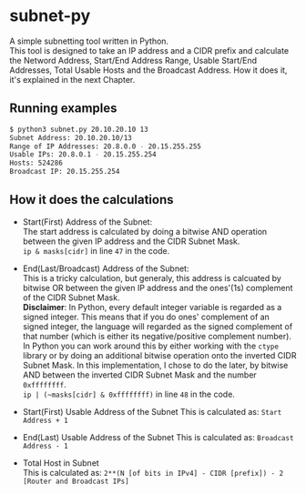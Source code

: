 # subnet-py
A simple subnetting tool written in Python.  
This tool is designed to take an IP address and a CIDR prefix and calculate the Netword Address, Start/End Address Range, Usable Start/End Addresses, Total Usable Hosts and the Broadcast Address. How it does it, it's explained in the next Chapter.

## Running examples
```sh
$ python3 subnet.py 20.10.20.10 13
Subnet Address: 20.10.20.10/13
Range of IP Addresses: 20.8.0.0 - 20.15.255.255
Usable IPs: 20.8.0.1 - 20.15.255.254
Hosts: 524286
Broadcast IP: 20.15.255.254
```

## How it does the calculations
* Start(First) Address of the Subnet:  
The start address is calculated by doing a bitwise AND operation between the given IP address and the CIDR Subnet Mask.  
`ip & masks[cidr]` in line `47` in the code.  

* End(Last/Broadcast) Address of the Subnet:  
This is a tricky calculation, but generaly, this address is calcuated by bitwise OR between the given IP address and the ones'(1s) complement of the CIDR Subnet Mask.   
**Disclaimer**: In Python, every default integer variable is regarded as a signed integer. This means that if you do ones' complement of an signed integer, the language will regarded as the signed complement of that number (which is either its negative/positive complement number). In Python you can work around this by either working with the `ctype` library or by doing an additional bitwise operation onto the inverted CIDR Subnet Mask. In this implementation, I chose to do the later, by bitwise AND between the inverted CIDR Subnet Mask and the number `0xffffffff`.  
`ip | (~masks[cidr] & 0xffffffff)` in line `48` in the code.  

* Start(First) Usable Address of the Subnet
This is calculated as: `Start Address + 1`  

* End(Last) Usable Address of the Subnet
This is calculated as: `Broadcast Address - 1`

* Total Host in Subnet  
This is calculated as: `2**(N [of bits in IPv4] - CIDR [prefix]) - 2 [Router and Broadcast IPs]`
